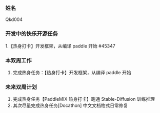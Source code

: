 ### 姓名

Qkd004

### 开发中的快乐开源任务

1.【热身打卡】开发框架，从编译 paddle 开始 #45347


### 本双周工作

1. 完成热身任务：【热身打卡】开发框架，从编译 paddle 开始

### 未来双周计划

1. 完成热身任务【PaddleMIX 热身打卡】跑通 Stable-Diffusion 训练推理
2. 其次尽量完成热身任务[Docathon] 中文文档格式日常修复
